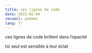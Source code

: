 ```yaml
---
title: ces lignes de code
date: 2015-02-04
recueil: poemes
lang: fr
---
```


ces lignes de code
brillent dans l’opacité

toi seul est sensible à leur éclat
